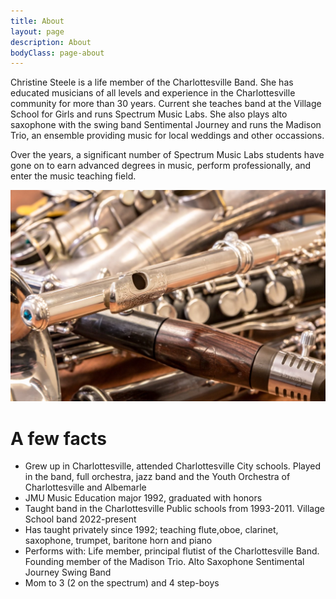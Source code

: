 ```yaml
---
title: About
layout: page
description: About
bodyClass: page-about
---
```


Christine Steele is a life member of the Charlottesville Band.  She has educated musicians of all levels and experience in the Charlottesville community for more than 30 years.  Current she teaches band at the Village School for Girls and runs Spectrum Music Labs.  She also plays alto saxophone with the swing band Sentimental Journey and runs the Madison Trio, an ensemble providing music for local weddings and other occassions.

Over the years, a significant number of Spectrum Music Labs students have gone on to earn advanced degrees in music, perform professionally, and enter the music teaching field.

![Instruments](/images/instruments.png)

# A few facts

* Grew up in Charlottesville, attended Charlottesville City schools. Played in the band, full orchestra, jazz band and the Youth Orchestra of Charlottesville and Albemarle
* JMU Music Education major 1992, graduated with honors
* Taught band in the Charlottesville Public schools from 1993-2011. Village School band 2022-present
* Has taught privately since 1992; teaching flute,oboe, clarinet, saxophone, trumpet, baritone horn and piano
* Performs with: Life member, principal flutist of the Charlottesville Band. Founding member of the Madison Trio. Alto Saxophone Sentimental Journey Swing Band
* Mom to 3 (2 on the spectrum) and 4 step-boys
